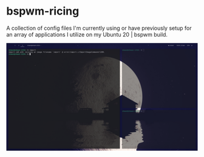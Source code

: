 # bspwm-ricing
A collection of config files I'm currently using or have previously setup for an array of applications I utilize on my Ubuntu 20 | bspwm build.

![BSPWM Desktop screenshot](https://github.com/shaj684/bspwm-ricing/blob/main/ss.png)
